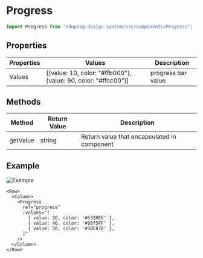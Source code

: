 # Progress

```js
import Progress from "eduprog-design-system/src/components/Progress";
```

## Properties

| Properties | Values                                                         | Description        |
| ---------- | -------------------------------------------------------------- | ------------------ |
| Values     | [{value: 10, color: "#ffb000"}, {value: 90, color: "#ffcc00"}] | progress bar value |

## Methods

| Method   | Return Value | Description                                 |
| -------- | ------------ | ------------------------------------------- |
| getValue | string       | Return value that encapsulated in component |

## Example

![Example](https://i.imgur.com/DXTWPlW.png)

```vue
<Row>
  <Column>
    <Progress
      ref="progress"
      :values="[
        { value: 10, color: '#6320EE' },
        { value: 40, color: '#8075FF' },
        { value: 50, color: '#50C878' },
      ]"
    />
  </Column>
</Row>
```
